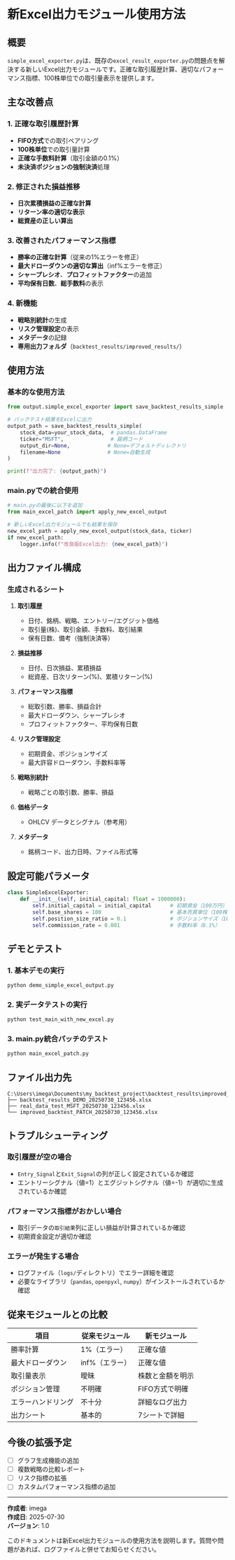# 新Excel出力モジュール使用方法

## 概要
`simple_excel_exporter.py`は、既存の`excel_result_exporter.py`の問題点を解決する新しいExcel出力モジュールです。正確な取引履歴計算、適切なパフォーマンス指標、100株単位での取引量表示を提供します。

## 主な改善点

### 1. 正確な取引履歴計算
- **FIFO方式**での取引ペアリング
- **100株単位**での取引量計算
- **正確な手数料計算**（取引金額の0.1%）
- **未決済ポジションの強制決済**処理

### 2. 修正された損益推移
- **日次累積損益の正確な計算**
- **リターン率の適切な表示**
- **総資産の正しい算出**

### 3. 改善されたパフォーマンス指標
- **勝率の正確な計算**（従来の1%エラーを修正）
- **最大ドローダウンの適切な算出**（inf%エラーを修正）
- **シャープレシオ**、**プロフィットファクター**の追加
- **平均保有日数**、**総手数料**の表示

### 4. 新機能
- **戦略別統計**の生成
- **リスク管理設定**の表示
- **メタデータ**の記録
- **専用出力フォルダ**（`backtest_results/improved_results/`）

## 使用方法

### 基本的な使用方法

```python
from output.simple_excel_exporter import save_backtest_results_simple

# バックテスト結果をExcelに出力
output_path = save_backtest_results_simple(
    stock_data=your_stock_data,  # pandas.DataFrame
    ticker="MSFT",               # 銘柄コード
    output_dir=None,            # None=デフォルトディレクトリ
    filename=None               # None=自動生成
)

print(f"出力完了: {output_path}")
```

### main.pyでの統合使用

```python
# main.pyの最後に以下を追加
from main_excel_patch import apply_new_excel_output

# 新しいExcel出力モジュールでも結果を保存
new_excel_path = apply_new_excel_output(stock_data, ticker)
if new_excel_path:
    logger.info(f"改良版Excel出力: {new_excel_path}")
```

## 出力ファイル構成

### 生成されるシート

1. **取引履歴**
   - 日付、銘柄、戦略、エントリー/エグジット価格
   - 取引量(株)、取引金額、手数料、取引結果
   - 保有日数、備考（強制決済等）

2. **損益推移**
   - 日付、日次損益、累積損益
   - 総資産、日次リターン(%)、累積リターン(%)

3. **パフォーマンス指標**
   - 総取引数、勝率、損益合計
   - 最大ドローダウン、シャープレシオ
   - プロフィットファクター、平均保有日数

4. **リスク管理設定**
   - 初期資金、ポジションサイズ
   - 最大許容ドローダウン、手数料率等

5. **戦略別統計**
   - 戦略ごとの取引数、勝率、損益

6. **価格データ**
   - OHLCV データとシグナル（参考用）

7. **メタデータ**
   - 銘柄コード、出力日時、ファイル形式等

## 設定可能パラメータ

```python
class SimpleExcelExporter:
    def __init__(self, initial_capital: float = 1000000):
        self.initial_capital = initial_capital      # 初期資金（100万円）
        self.base_shares = 100                      # 基本売買単位（100株）
        self.position_size_ratio = 0.1              # ポジションサイズ（10%）
        self.commission_rate = 0.001                # 手数料率（0.1%）
```

## デモとテスト

### 1. 基本デモの実行
```bash
python demo_simple_excel_output.py
```

### 2. 実データテストの実行
```bash
python test_main_with_new_excel.py
```

### 3. main.py統合パッチのテスト
```bash
python main_excel_patch.py
```

## ファイル出力先

```
C:\Users\imega\Documents\my_backtest_project\backtest_results\improved_results\
├── backtest_results_DEMO_20250730_123456.xlsx
├── real_data_test_MSFT_20250730_123456.xlsx
└── improved_backtest_PATCH_20250730_123456.xlsx
```

## トラブルシューティング

### 取引履歴が空の場合
- `Entry_Signal`と`Exit_Signal`の列が正しく設定されているか確認
- エントリーシグナル（値=1）とエグジットシグナル（値=-1）が適切に生成されているか確認

### パフォーマンス指標がおかしい場合
- 取引データの`取引結果`列に正しい損益が計算されているか確認
- 初期資金設定が適切か確認

### エラーが発生する場合
- ログファイル（`logs/`ディレクトリ）でエラー詳細を確認
- 必要なライブラリ（`pandas`, `openpyxl`, `numpy`）がインストールされているか確認

## 従来モジュールとの比較

| 項目 | 従来モジュール | 新モジュール |
|------|----------------|--------------|
| 勝率計算 | 1%（エラー） | 正確な値 |
| 最大ドローダウン | inf%（エラー） | 正確な値 |
| 取引量表示 | 曖昧 | 株数と金額を明示 |
| ポジション管理 | 不明確 | FIFO方式で明確 |
| エラーハンドリング | 不十分 | 詳細なログ出力 |
| 出力シート | 基本的 | 7シートで詳細 |

## 今後の拡張予定

- [ ] グラフ生成機能の追加
- [ ] 複数戦略の比較レポート
- [ ] リスク指標の拡張
- [ ] カスタムパフォーマンス指標の追加

---

**作成者**: imega  
**作成日**: 2025-07-30  
**バージョン**: 1.0  

このドキュメントは新Excel出力モジュールの使用方法を説明します。質問や問題があれば、ログファイルと併せてお知らせください。
